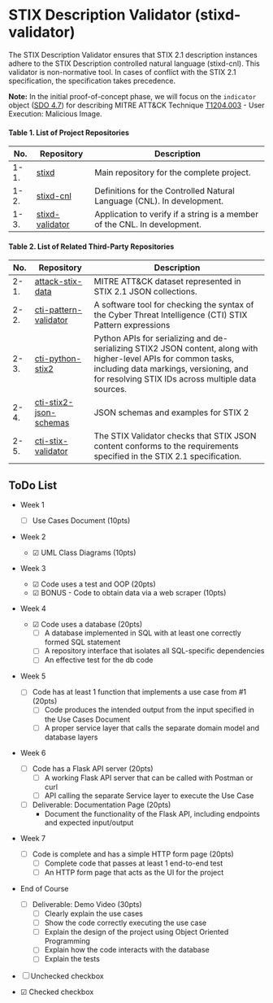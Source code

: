 # STIX Description Validator (stixd-validator)
The STIX Description Validator ensures that STIX 2.1 description instances adhere to the STIX Description controlled natural language (stixd-cnl). This validator is non-normative tool. In cases of conflict with the STIX 2.1 specification, the specification takes precedence.

**Note:** In the initial proof-of-concept phase, we will focus on the `indicator` object ([SDO 4.7](https://docs.oasis-open.org/cti/stix/v2.1/os/stix-v2.1-os.html#_muftrcpnf89v)) for describing MITRE ATT&CK Technique [T1204.003](https://attack.mitre.org/techniques/T1204/003/) - User Execution: Malicious Image.

#### Table 1. List of Project Repositories

| No. | Repository | Description |
|-----|------------|-------------|
| 1-1. | [stixd](https://github.com/ciioprof0/stixd) | Main repository for the complete project. | 
| 1-2. | [stixd-cnl](https://github.com/ciioprof0/stixd-cnl) | Definitions for the Controlled Natural Language (CNL). In development.|
| 1-3. | [stixd-validator](https://github.com/ciioprof0/stixd-validator) | Application to verify if a string is a member of the CNL. In development.|


#### Table 2. List of Related Third-Party Repositories

| No. | Repository | Description |
|-----|------------|-------------|
| 2-1. | [attack-stix-data](https://github.com/mitre-attack/attack-stix-data) | MITRE ATT&CK dataset represented in STIX 2.1 JSON collections. | 
| 2-2. | [cti-pattern-validator](https://github.com/oasis-open/cti-pattern-validator) | A software tool for checking the syntax of the Cyber Threat Intelligence (CTI) STIX Pattern expressions |
| 2-3. | [cti-python-stix2](https://github.com/oasis-open/cti-python-stix2) | Python APIs for serializing and de-serializing STIX2 JSON content, along with higher-level APIs for common tasks, including data markings, versioning, and for resolving STIX IDs across multiple data sources. |
| 2-4. | [cti-stix2-json-schemas](https://github.com/oasis-open/cti-stix2-json-schemas) | JSON schemas and examples for STIX 2 |
| 2-5. | [cti-stix-validator](https://github.com/oasis-open/cti-stix-validator) | The STIX Validator checks that STIX JSON content conforms to the requirements specified in the STIX 2.1 specification. |

## ToDo List

- Week 1
  - ☐ Use Cases Document (10pts)

- Week 2
  - ☑ UML Class Diagrams (10pts)

- Week 3
  - ☑ Code uses a test and OOP (20pts)
  - ☑ BONUS - Code to obtain data via a web scraper (10pts)

- Week 4
  - ☑ Code uses a database (20pts)
    - ☐ A database implemented in SQL with at least one correctly formed SQL statement
    - ☐ A repository interface that isolates all SQL-specific dependencies
    - ☐ An effective test for the db code

- Week 5
  - ☐ Code has at least 1 function that implements a use case from #1 (20pts)
    - ☐ Code produces the intended output from the input specified in the Use Cases Document
    - ☐ A proper service layer that calls the separate domain model and database layers

- Week 6
  - ☐ Code has a Flask API server (20pts)
    - ☐ A working Flask API server that can be called with Postman or curl
    - ☐ API calling the separate Service layer to execute the Use Case
  - ☐ Deliverable: Documentation Page (20pts)
    - Document the functionality of the Flask API, including endpoints and expected input/output

- Week 7
  - ☐ Code is complete and has a simple HTTP form page (20pts)
    - ☐ Complete code that passes at least 1 end-to-end test
    - ☐ An HTTP form page that acts as the UI for the project

- End of Course
  - ☐ Deliverable: Demo Video (30pts)
    - ☐ Clearly explain the use cases
    - ☐ Show the code correctly executing the use case
    - ☐ Explain the design of the project using Object Oriented Programming
    - ☐ Explain how the code interacts with the database
    - ☐ Explain the tests


- ☐ Unchecked checkbox
- ☑ Checked checkbox 
